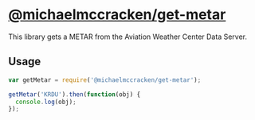 # [@michaelmccracken/get-metar](https://www.npmjs.com/package/@michaelmccracken/get-metar)

This library gets a METAR from the Aviation Weather Center Data Server.

## Usage

```js
var getMetar = require('@michaelmccracken/get-metar');

getMetar('KRDU').then(function(obj) {
  console.log(obj);
});
```
